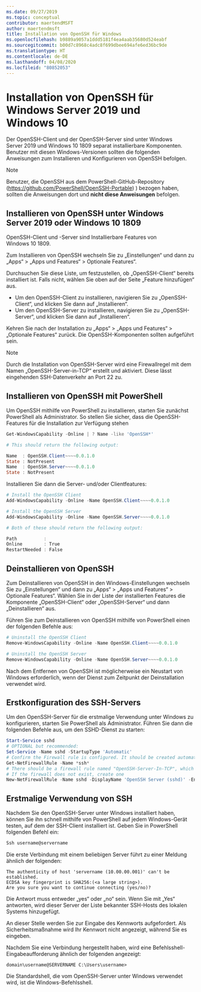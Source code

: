 ```yaml
---
ms.date: 09/27/2019
ms.topic: conceptual
contributor: maertendMSFT
author: maertendmsft
title: Installation von OpenSSH für Windows
ms.openlocfilehash: b9889a9057a1ddd5181f4ea4aab35680d524eabf
ms.sourcegitcommit: b00d7c8968c4adc8f699dbee694afe6ed36bc9de
ms.translationtype: HT
ms.contentlocale: de-DE
ms.lasthandoff: 04/08/2020
ms.locfileid: "80852053"
---
```

# <a name="installation-of-openssh-for-windows-server-2019-and-windows-10"></a>Installation von OpenSSH für Windows Server 2019 und Windows 10 #

Der OpenSSH-Client und der OpenSSH-Server sind unter Windows Server 2019 und Windows 10 1809 separat installierbare Komponenten.
Benutzer mit diesen Windows-Versionen sollten die folgenden Anweisungen zum Installieren und Konfigurieren von OpenSSH befolgen. 

> [!NOTE] 
> Benutzer, die OpenSSH aus dem PowerShell-GitHub-Repository (https://github.com/PowerShell/OpenSSH-Portable) ) bezogen haben, sollten die Anweisungen dort und __nicht diese Anweisungen__ befolgen. 


## <a name="installing-openssh-from-the-settings-ui-on-windows-server-2019-or-windows-10-1809"></a>Installieren von OpenSSH unter Windows Server 2019 oder Windows 10 1809

OpenSSH-Client und -Server sind Installierbare Features von Windows 10 1809. 

Zum Installieren von OpenSSH wechseln Sie zu „Einstellungen“ und dann zu „Apps“ > „Apps und Features“ > Optionale Features“. 

Durchsuchen Sie diese Liste, um festzustellen, ob „OpenSSH-Client“ bereits installiert ist. Falls nicht, wählen Sie oben auf der Seite „Feature hinzufügen“ aus. 

* Um den OpenSSH-Client zu installieren, navigieren Sie zu „OpenSSH-Client“, und klicken Sie dann auf „Installieren“. 
* Um den OpenSSH-Server zu installieren, navigieren Sie zu „OpenSSH-Server“, und klicken Sie dann auf „Installieren“. 

Kehren Sie nach der Installation zu „Apps“ > „Apps und Features“ > „Optionale Features“ zurück. Die OpenSSH-Komponenten sollten aufgeführt sein.

> [!NOTE]
> Durch die Installation von OpenSSH-Server wird eine Firewallregel mit dem Namen „OpenSSH-Server-in-TCP“ erstellt und aktiviert. Diese lässt eingehenden SSH-Datenverkehr an Port 22 zu. 

## <a name="installing-openssh-with-powershell"></a>Installieren von OpenSSH mit PowerShell 

Um OpenSSH mithilfe von PowerShell zu installieren, starten Sie zunächst PowerShell als Administrator.
So stellen Sie sicher, dass die OpenSSH-Features für die Installation zur Verfügung stehen

```powershell
Get-WindowsCapability -Online | ? Name -like 'OpenSSH*'

# This should return the following output:

Name  : OpenSSH.Client~~~~0.0.1.0
State : NotPresent
Name  : OpenSSH.Server~~~~0.0.1.0
State : NotPresent
```

Installieren Sie dann die Server- und/oder Clientfeatures:

```powershell
# Install the OpenSSH Client
Add-WindowsCapability -Online -Name OpenSSH.Client~~~~0.0.1.0

# Install the OpenSSH Server
Add-WindowsCapability -Online -Name OpenSSH.Server~~~~0.0.1.0

# Both of these should return the following output:

Path          :
Online        : True
RestartNeeded : False
```

## <a name="uninstalling-openssh"></a>Deinstallieren von OpenSSH

Zum Deinstallieren von OpenSSH in den Windows-Einstellungen wechseln Sie zu „Einstellungen“ und dann zu „Apps“ > „Apps und Features“ > Optionale Features“. Wählen Sie in der Liste der installierten Features die Komponente „OpenSSH-Client“ oder „OpenSSH-Server“ und dann „Deinstallieren“ aus.

Führen Sie zum Deinstallieren von OpenSSH mithilfe von PowerShell einen der folgenden Befehle aus:

```powershell
# Uninstall the OpenSSH Client
Remove-WindowsCapability -Online -Name OpenSSH.Client~~~~0.0.1.0

# Uninstall the OpenSSH Server
Remove-WindowsCapability -Online -Name OpenSSH.Server~~~~0.0.1.0
```

Nach dem Entfernen von OpenSSH ist möglicherweise ein Neustart von Windows erforderlich, wenn der Dienst zum Zeitpunkt der Deinstallation verwendet wird.


## <a name="initial-configuration-of-ssh-server"></a>Erstkonfiguration des SSH-Servers

Um den OpenSSH-Server für die erstmalige Verwendung unter Windows zu konfigurieren, starten Sie PowerShell als Administrator. Führen Sie dann die folgenden Befehle aus, um den SSHD-Dienst zu starten:

```powershell
Start-Service sshd
# OPTIONAL but recommended:
Set-Service -Name sshd -StartupType 'Automatic'
# Confirm the Firewall rule is configured. It should be created automatically by setup. 
Get-NetFirewallRule -Name *ssh*
# There should be a firewall rule named "OpenSSH-Server-In-TCP", which should be enabled
# If the firewall does not exist, create one
New-NetFirewallRule -Name sshd -DisplayName 'OpenSSH Server (sshd)' -Enabled True -Direction Inbound -Protocol TCP -Action Allow -LocalPort 22
```

## <a name="initial-use-of-ssh"></a>Erstmalige Verwendung von SSH

Nachdem Sie den OpenSSH-Server unter Windows installiert haben, können Sie ihn schnell mithilfe von PowerShell auf jedem Windows-Gerät testen, auf dem der SSH-Client installiert ist. Geben Sie in PowerShell folgenden Befehl ein: 

```powershell
Ssh username@servername
```

Die erste Verbindung mit einem beliebigen Server führt zu einer Meldung ähnlich der folgenden:

```
The authenticity of host 'servername (10.00.00.001)' can't be established.
ECDSA key fingerprint is SHA256:(<a large string>).
Are you sure you want to continue connecting (yes/no)?
```

Die Antwort muss entweder „yes“ oder „no“ sein. Wenn Sie mit „Yes“ antworten, wird dieser Server der Liste bekannter SSH-Hosts des lokalen Systems hinzugefügt.

An dieser Stelle werden Sie zur Eingabe des Kennworts aufgefordert. Als Sicherheitsmaßnahme wird Ihr Kennwort nicht angezeigt, während Sie es eingeben. 

Nachdem Sie eine Verbindung hergestellt haben, wird eine Befehlsshell-Eingabeaufforderung ähnlich der folgenden angezeigt:

```
domain\username@SERVERNAME C:\Users\username>
```

Die Standardshell, die vom OpenSSH-Server unter Windows verwendet wird, ist die Windows-Befehlsshell. 

